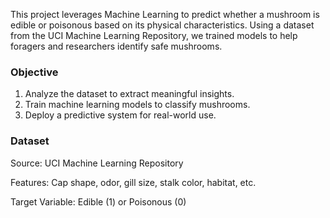 This project leverages Machine Learning to predict whether a mushroom is edible or poisonous based on its physical characteristics. Using a dataset from the UCI Machine Learning Repository, we trained models to help foragers and researchers identify safe mushrooms.
<h3>Objective</h3>
<ol>
  <li>Analyze the dataset to extract meaningful insights.</li>
  <li>Train machine learning models to classify mushrooms.</li>
  <li>Deploy a predictive system for real-world use.</li>
</ol>
<h3>Dataset</h3>

Source: UCI Machine Learning Repository

Features: Cap shape, odor, gill size, stalk color, habitat, etc.

Target Variable: Edible (1) or Poisonous (0)
